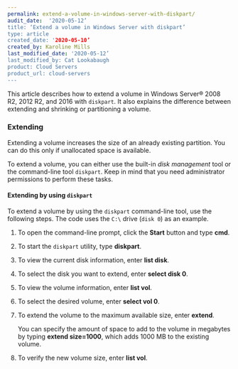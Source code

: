 ```yaml
---
permalink: extend-a-volume-in-windows-server-with-diskpart/
audit_date:  '2020-05-12’
title: ‘Extend a volume in Windows Server with diskpart’
type: article
created_date: '2020-05-10’
created_by: Karoline Mills
last_modified_date: '2020-05-12’
last_modified_by: Cat Lookabaugh
product: Cloud Servers
product_url: cloud-servers
---
```


This article describes how to extend a volume in Windows Server&reg; 2008 R2, 2012 R2,
and 2016 with `diskpart`. It also explains the difference between extending and shrinking
or partitioning a volume.

### Extending

Extending a volume increases the size of an already existing partition. You can do this only if
unallocated space is available.

To extend a volume, you can either use the built-in *disk management* tool or the command-line
tool `diskpart`. Keep in mind that you need administrator permissions to perform these tasks.

#### Extending by using `diskpart`

To extend a volume by using the `diskpart` command-line tool, use the following steps. The code uses
the `C:\` drive (`disk 0`) as an example.

1. To open the command-line prompt, click the **Start** button and type **cmd**.

2. To start the `diskpart` utility, type **diskpart**.

3. To view the current disk information, enter **list disk**.

4. To select the disk you want to extend, enter **select disk 0**.

5. To view the volume information, enter **list vol**.

6. To select the desired volume, enter **select vol 0**.

7. To extend the volume to the maximum available size, enter **extend**.

   You can specify the amount of space to add to the volume in megabytes by typing
   **extend size=1000**, which adds 1000 MB to the existing volume.

8.	To verify the new volume size, enter **list vol**.
